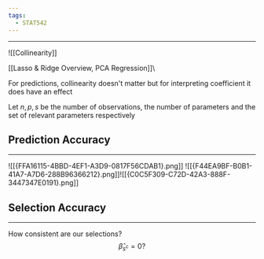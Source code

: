 ```yaml
---
tags:
  - STAT542
---
```

---
![[Collinearity]]

[[Lasso & Ridge Overview, PCA Regression]]\

For predictions, collinearity doesn't matter but for interpreting coefficient it does have an effect

Let $n, p, s$ be the number of observations, the number of parameters and the set of relevant parameters respectively 


## Prediction Accuracy
---
![[{FFA16115-4BBD-4EF1-A3D9-0817F56CDAB1}.png]]
![[{F44EA9BF-B0B1-41A7-A7D6-288B96366212}.png]]![[{C0C5F309-C72D-42A3-888F-3447347E0191}.png]]

## Selection Accuracy
---
How consistent are our selections?
$$\hat\beta_{s^c} = 0 ?$$
